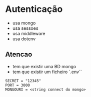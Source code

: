 # Autenticação

- usa mongo
- usa sessoes
- usa middleware
- usa dotenv

## Atencao

- tem que existir uma BD mongo
- tem que existir um ficheiro `.env``

```.env
SECRET = "12345"
PORT = 3000
MONGOURI = <string connect do mongo>
```
